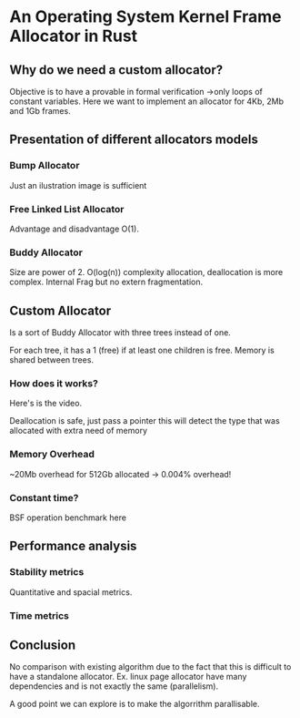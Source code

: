 # An Operating System Kernel Frame Allocator in Rust

## Why do we need a custom allocator?
Objective is to have a provable in formal verification ->only loops of constant variables.
Here we want to implement an allocator for 4Kb, 2Mb and 1Gb frames. 

## Presentation of different allocators models

### Bump Allocator
Just an ilustration image is sufficient

### Free Linked List Allocator
Advantage and disadvantage
O(1).

### Buddy Allocator
Size are power of 2.
O(log(n)) complexity allocation, deallocation is more complex.
Internal Frag but no extern fragmentation.

## Custom Allocator
Is a sort of Buddy Allocator with three trees instead of one.

For each tree, it has a 1 (free) if at least one children is free. Memory is shared between trees.

### How does it works?
Here's is the video.

Deallocation is safe, just pass a pointer this will detect the type that was allocated with extra need of memory

### Memory Overhead
~20Mb overhead for 512Gb allocated -> 0.004% overhead! 

### Constant time?
BSF operation benchmark here

## Performance analysis

### Stability metrics
Quantitative and spacial metrics.

### Time metrics



## Conclusion
No comparison with existing algorithm due to the fact that this is difficult to have a standalone  allocator. Ex. linux page allocator have many dependencies and is not exactly the same (parallelism).

A good point we can explore is to make the algorrithm parallisable.
